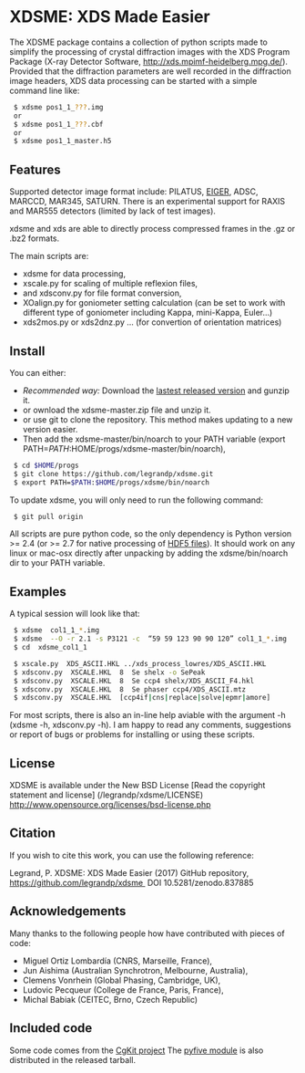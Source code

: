 # XDSME: XDS Made Easier

The XDSME package contains a collection of python scripts made to simplify the processing of crystal diffraction images with the XDS Program Package (X-ray Detector Software, http://xds.mpimf-heidelberg.mpg.de/). Provided that the diffraction parameters are well recorded in the diffraction image headers, XDS data processing can be started with a simple command line like:

```bash
 $ xdsme pos1_1_???.img
 or
 $ xdsme pos1_1_???.cbf
 or 
 $ xdsme pos1_1_master.h5
 ```

## Features

Supported detector image format include: PILATUS, [EIGER](https://github.com/legrandp/xdsme/wiki/Eiger_Dectris_HDF5), ADSC, MARCCD, MAR345, SATURN. There is an experimental support for RAXIS and MAR555 detectors (limited by lack of test images).

xdsme and xds are able to directly process compressed frames in the .gz or .bz2 formats. 

The main scripts are:
 - xdsme for data processing,
 - xscale.py for scaling of multiple reflexion files,
 - and xdsconv.py for file format conversion,
 - XOalign.py for goniometer setting calculation (can be set to work with different type of goniometer including Kappa, mini-Kappa, Euler...)
 - xds2mos.py or xds2dnz.py ... (for convertion of orientation matrices)

## Install

You can either:
 - *Recommended way:* Download the [lastest released version](https://github.com/legrandp/xdsme/releases/latest) and gunzip it. 
 - or ownload the xdsme-master.zip file and unzip it.
 - or use git to clone the repository. This method makes updating to a new version easier.
 - Then add the xdsme-master/bin/noarch to your PATH variable (export PATH=$PATH:$HOME/progs/xdsme-master/bin/noarch),
```bash
 $ cd $HOME/progs 
 $ git clone https://github.com/legrandp/xdsme.git
 $ export PATH=$PATH:$HOME/progs/xdsme/bin/noarch
```

To update xdsme, you will only need to run the following command:
```bash
 $ git pull origin
```

All scripts are pure python code, so the only dependency is Python version >= 2.4 (or >= 2.7 for native processing of [HDF5 files](https://github.com/legrandp/xdsme/wiki/Eiger_Dectris_HDF5)). It should work on any linux or mac-osx directly after unpacking by adding the xdsme/bin/noarch dir to your PATH variable.


## Examples

A typical session will look like that:
```bash
 $ xdsme  col1_1_*.img
 $ xdsme  --O -r 2.1 -s P3121 -c  “59 59 123 90 90 120” col1_1_*.img
 $ cd  xdsme_col1_1

 $ xscale.py  XDS_ASCII.HKL ../xds_process_lowres/XDS_ASCII.HKL
 $ xdsconv.py  XSCALE.HKL  8  Se shelx -o SePeak
 $ xdsconv.py  XSCALE.HKL  8  Se ccp4 shelx/XDS_ASCII_F4.hkl
 $ xdsconv.py  XSCALE.HKL  8  Se phaser ccp4/XDS_ASCII.mtz
 $ xdsconv.py  XSCALE.HKL  [ccp4if|cns|replace|solve|epmr|amore]
```
For most scripts, there is also an in-line help aviable with the argument -h (xdsme -h, xdsconv.py -h). I am happy to read any comments, suggestions or report of bugs or problems for installing or using these scripts.

## License

XDSME is available under the New BSD License [Read the copyright statement and license] (/legrandp/xdsme/LICENSE)
          http://www.opensource.org/licenses/bsd-license.php

## Citation

If you wish to cite this work, you can use the following reference:

Legrand, P. XDSME: XDS Made Easier (2017) GitHub repository, https://github.com/legrandp/xdsme 
DOI 10.5281/zenodo.837885

## Acknowledgements

Many thanks to the following people how have contributed with pieces of code:
 - Miguel Ortiz Lombardía (CNRS, Marseille, France),
 - Jun Aishima (Australian Synchrotron, Melbourne, Australia), 
 - Clemens Vonrhein (Global Phasing, Cambridge, UK),
 - Ludovic Pecqueur (College de France, Paris, France),
 - Michal Babiak (CEITEC, Brno, Czech Republic)

## Included code

Some code comes from the [CgKit project](http://cgkit.sourceforge.net)
The [pyfive module](https://github.com/jjhelmus/pyfive) is also distributed in the released tarball.
